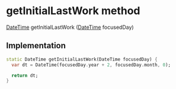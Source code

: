 


# getInitialLastWork method








[DateTime](https://api.flutter.dev/flutter/dart-core/DateTime-class.html) getInitialLastWork
([DateTime](https://api.flutter.dev/flutter/dart-core/DateTime-class.html) focusedDay)








## Implementation

```dart
static DateTime getInitialLastWork(DateTime focusedDay) {
  var dt = DateTime(focusedDay.year + 2, focusedDay.month, 0);

  return dt;
}
```







